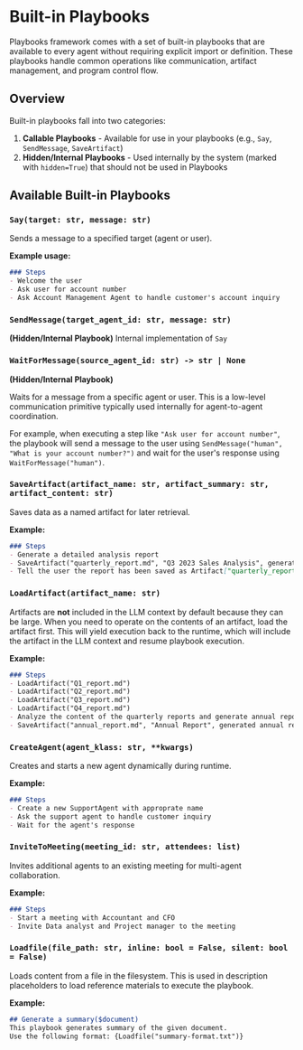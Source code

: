 # Built-in Playbooks

Playbooks framework comes with a set of built-in playbooks that are available to every agent without requiring explicit import or definition. These playbooks handle common operations like communication, artifact management, and program control flow.

## Overview

Built-in playbooks fall into two categories:

1. **Callable Playbooks** - Available for use in your playbooks (e.g., `Say`, `SendMessage`, `SaveArtifact`)
2. **Hidden/Internal Playbooks** - Used internally by the system (marked with `hidden=True`) that should not be used in Playbooks

## Available Built-in Playbooks

### `Say(target: str, message: str)`

Sends a message to a specified target (agent or user).

**Example usage:**
```markdown
### Steps
- Welcome the user
- Ask user for account number
- Ask Account Management Agent to handle customer's account inquiry
```

### `SendMessage(target_agent_id: str, message: str)`

**(Hidden/Internal Playbook)**
Internal implementation of `Say`

### `WaitForMessage(source_agent_id: str) -> str | None`

**(Hidden/Internal Playbook)**

Waits for a message from a specific agent or user. This is a low-level communication primitive typically used internally for agent-to-agent coordination.

For example, when executing a step like `"Ask user for account number"`, the playbook will send a message to the user using `SendMessage("human", "What is your account number?")` and wait for the user's response using `WaitForMessage("human")`.


### `SaveArtifact(artifact_name: str, artifact_summary: str, artifact_content: str)`

Saves data as a named artifact for later retrieval.

**Example:**
```markdown
### Steps
- Generate a detailed analysis report
- SaveArtifact("quarterly_report.md", "Q3 2023 Sales Analysis", generated report)
- Tell the user the report has been saved as Artifact["quarterly_report.md"]
```

### `LoadArtifact(artifact_name: str)`

Artifacts are **not** included in the LLM context by default because they can be large. When you need to operate on the contents of an artifact, load the artifact first. This will yield execution back to the runtime, which will include the artifact in the LLM context and resume playbook execution.

**Example:**
```markdown
### Steps
- LoadArtifact("Q1_report.md")
- LoadArtifact("Q2_report.md")
- LoadArtifact("Q3_report.md")
- LoadArtifact("Q4_report.md")
- Analyze the content of the quarterly reports and generate annual report
- SaveArtifact("annual_report.md", "Annual Report", generated annual report)
```

### `CreateAgent(agent_klass: str, **kwargs)`

Creates and starts a new agent dynamically during runtime.

**Example:**
```markdown
### Steps
- Create a new SupportAgent with approprate name
- Ask the support agent to handle customer inquiry
- Wait for the agent's response
```

### `InviteToMeeting(meeting_id: str, attendees: list)`

Invites additional agents to an existing meeting for multi-agent collaboration.

**Example:**
```markdown
### Steps
- Start a meeting with Accountant and CFO
- Invite Data analyst and Project manager to the meeting
```

### `Loadfile(file_path: str, inline: bool = False, silent: bool = False)`

Loads content from a file in the filesystem. This is used in description placeholders to load reference materials to execute the playbook.

**Example:**
```markdown
## Generate a summary($document)
This playbook generates summary of the given document.
Use the following format: {Loadfile("summary-format.txt")}
```